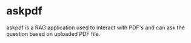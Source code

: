 # askpdf

askpdf is a RAG application used to interact with PDF's and can ask the question based on uploaded PDF file.
